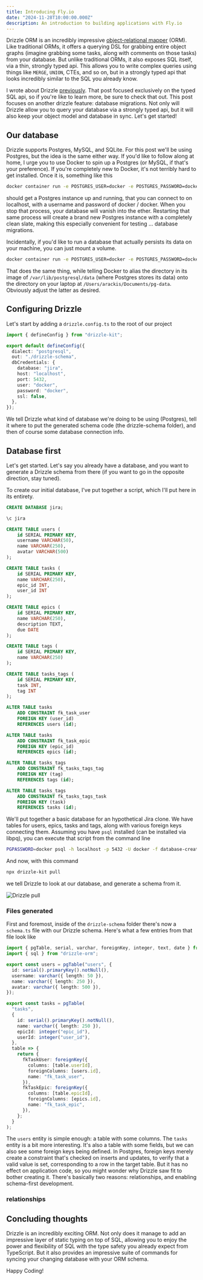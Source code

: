 ```yaml
---
title: Introducing Fly.io
date: "2024-11-28T10:00:00.000Z"
description: An introduction to building applications with Fly.io
---
```


Drizzle ORM is an incredibly impressive [object-relational mapper](https://en.wikipedia.org/wiki/Object%E2%80%93relational_mapping) (ORM). Like traditional ORMs, it offers a querying DSL for grabbing entire object graphs (imagine grabbing some tasks, along with comments on those tasks) from your database. But unlike traditional ORMs, it also exposes SQL itself, via a thin, strongly typed api. This allows you to write complex queries using things like `MERGE`, `UNION`, CTEs, and so on, but in a strongly typed api that looks incredibly similar to the SQL you already know.

I wrote about Drizzle [previously](https://frontendmasters.com/blog/introducing-drizzle/). That post focused exclusively on the typed SQL api, so if you're like to learn more, be sure to check that out. This post focuses on another drizzle feature: database migrations. Not only will Drizzle allow you to query your database via a strongly typed api, but it will also keep your object model and database in sync. Let's get started!

## Our database

Drizzle supports Postgres, MySQL, and SQLite. For this post we'll be using Postgres, but the idea is the same either way. If you'd like to follow along at home, I urge you to use Docker to spin up a Postgres (or MySQL, if that's your preference). If you're completely new to Docker, it's not terribly hard to get installed. Once it is, something like this

```bash
docker container run -e POSTGRES_USER=docker -e POSTGRES_PASSWORD=docker -p 5432:5432 postgres:17.2-alpine3.20
```

should get a Postgres instance up and running, that you can connect to on localhost, with a username and password of docker / docker. When you stop that process, your database will vanish into the ether. Restarting that same process will create a brand new Postgres instance with a completely clean slate, making this especially convenient for testing ... database migrations.

Incidentally, if you'd like to run a database that actually persists its data on your machine, you can just mount a volume.

```bash
docker container run -e POSTGRES_USER=docker -e POSTGRES_PASSWORD=docker -p 5432:5432 -v /Users/arackis/Documents/pg-data:/var/lib/postgresql/data postgres:17.2-alpine3.20
```

That does the same thing, while telling Docker to alias the directory in its image of `/var/lib/postgresql/data` (where Postgres stores its data) onto the directory on your laptop at `/Users/arackis/Documents/pg-data`. Obviously adjust the latter as desired.

## Configuring Drizzle

Let's start by adding a `drizzle.config.ts` to the root of our project

```ts
import { defineConfig } from "drizzle-kit";

export default defineConfig({
  dialect: "postgresql",
  out: "./drizzle-schema",
  dbCredentials: {
    database: "jira",
    host: "localhost",
    port: 5432,
    user: "docker",
    password: "docker",
    ssl: false,
  },
});
```

We tell Drizzle what kind of database we're doing to be using (Postgres), tell it where to put the generated schema code (the drizzle-schema folder), and then of course some database connection info.

## Database first

Let's get started. Let's say you already have a database, and you want to generate a Drizzle schema from there (if you want to go in the opposite direction, stay tuned).

To create our initial database, I've put together a script, which I'll put here in its entirety.

```sql
CREATE DATABASE jira;

\c jira

CREATE TABLE users (
    id SERIAL PRIMARY KEY,
    username VARCHAR(50),
    name VARCHAR(250),
    avatar VARCHAR(500)
);

CREATE TABLE tasks (
    id SERIAL PRIMARY KEY,
    name VARCHAR(250),
    epic_id INT,
    user_id INT
);

CREATE TABLE epics (
    id SERIAL PRIMARY KEY,
    name VARCHAR(250),
    description TEXT,
    due DATE
);

CREATE TABLE tags (
    id SERIAL PRIMARY KEY,
    name VARCHAR(250)
);

CREATE TABLE tasks_tags (
    id SERIAL PRIMARY KEY,
    task INT,
    tag INT
);

ALTER TABLE tasks
    ADD CONSTRAINT fk_task_user
    FOREIGN KEY (user_id)
    REFERENCES users (id);

ALTER TABLE tasks
    ADD CONSTRAINT fk_task_epic
    FOREIGN KEY (epic_id)
    REFERENCES epics (id);

ALTER TABLE tasks_tags
    ADD CONSTRAINT fk_tasks_tags_tag
    FOREIGN KEY (tag)
    REFERENCES tags (id);

ALTER TABLE tasks_tags
    ADD CONSTRAINT fk_tasks_tags_task
    FOREIGN KEY (task)
    REFERENCES tasks (id);
```

We'll put together a basic database for an hypothetical Jira clone. We have tables for users, epics, tasks and tags, along with various foreign keys connecting them. Assuming you have `psql` installed (can be installed via libpq), you can execute that script from the command line

```bash
PGPASSWORD=docker psql -h localhost -p 5432 -U docker -f database-creation-script.sql
```

And now, with this command

```bash
npx drizzle-kit pull
```

we tell Drizzle to look at our database, and generate a schema from it.

![Drizzle pull](/drizzle-migrations/drizzle-pull.png)

### Files generated

First and foremost, inside of the `drizzle-schema` folder there's now a `schema.ts` file with our Drizzle schema. Here's what a few entries from that file look like

```ts
import { pgTable, serial, varchar, foreignKey, integer, text, date } from "drizzle-orm/pg-core";
import { sql } from "drizzle-orm";

export const users = pgTable("users", {
  id: serial().primaryKey().notNull(),
  username: varchar({ length: 50 }),
  name: varchar({ length: 250 }),
  avatar: varchar({ length: 500 }),
});

export const tasks = pgTable(
  "tasks",
  {
    id: serial().primaryKey().notNull(),
    name: varchar({ length: 250 }),
    epicId: integer("epic_id"),
    userId: integer("user_id"),
  },
  table => {
    return {
      fkTaskUser: foreignKey({
        columns: [table.userId],
        foreignColumns: [users.id],
        name: "fk_task_user",
      }),
      fkTaskEpic: foreignKey({
        columns: [table.epicId],
        foreignColumns: [epics.id],
        name: "fk_task_epic",
      }),
    };
  }
);
```

The `users` entity is simple enough: a table with some columns. The `tasks` entity is a bit more interesting. It's also a table with some fields, but we can also see some foreign keys being defined. In Postgres, foreign keys merely create a constraint that's checked on inserts and updates, to verify that a valid value is set, corresponding to a row in the target table. But it has no effect on application code, so you might wonder why Drizzle saw fit to bother creating it. There's basically two reasons: relationships, and enabling schema-first development.

### relationships

## Concluding thoughts

Drizzle is an incredibly exciting ORM. Not only does it manage to add an impressive layer of static typing on top of SQL, allowing you to enjoy the power and flexibility of SQL with the type safety you already expect from TypeScript. But it also provides an impressive suite of commands for syncing your changing database with your ORM schema.

Happy Coding!
